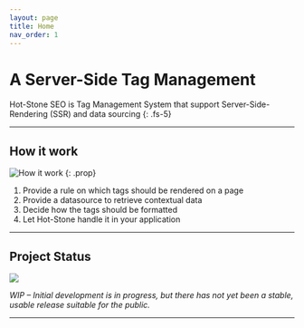 ```yaml
---
layout: page
title: Home
nav_order: 1
---
```


# A Server-Side Tag Management

Hot-Stone SEO is Tag Management System that support Server-Side-Rendering (SSR) and data sourcing
{: .fs-5}

---


## How it work

![How it work](http://www.plantuml.com/plantuml/proxy?src=https://gist.githubusercontent.com/fahrinh/c4ffaa36accfb70998a023ff4112aa1a/raw/73b1564679ec4976b33b325da46336ac03f1eefa/hotstone.plantuml)
{: .prop}

1. Provide a rule on which tags should be rendered on a page
2. Provide a datasource to retrieve contextual data
3. Decide how the tags should be formatted
4. Let Hot-Stone handle it in your application

---

## Project Status

<img src="https://www.repostatus.org/badges/latest/wip.svg">

*WIP – Initial development is in progress, but there has not yet been a stable, usable release suitable for the public.*

---